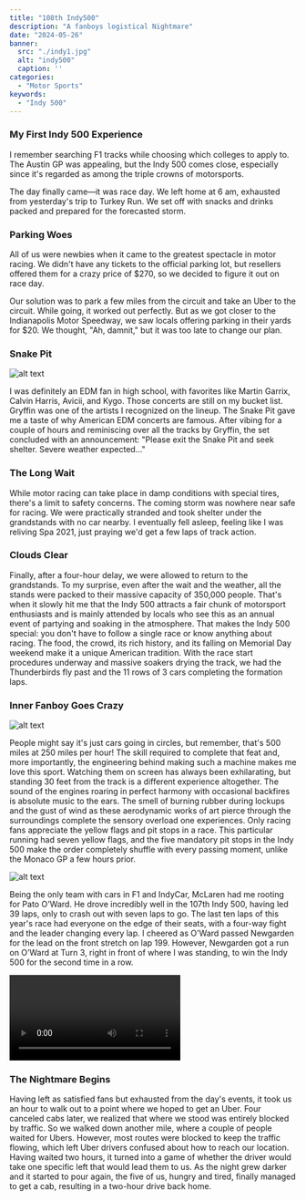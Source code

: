 ```yaml
---
title: "108th Indy500"
description: "A fanboys logistical Nightmare"
date: "2024-05-26"
banner:
  src: "./indy1.jpg"
  alt: "indy500"
  caption: ''
categories:
  - "Motor Sports"
keywords:
  - "Indy 500"
---
```


### My First Indy 500 Experience

I remember searching F1 tracks while choosing which colleges to apply to. The Austin GP was appealing, but the Indy 500 comes close, especially since it's regarded as among the triple crowns of motorsports.

The day finally came—it was race day. We left home at 6 am, exhausted from yesterday's trip to Turkey Run. We set off with snacks and drinks packed and prepared for the forecasted storm.

### Parking Woes

All of us were newbies when it came to the greatest spectacle in motor racing. We didn't have any tickets to the official parking lot, but resellers offered them for a crazy price of $270, so we decided to figure it out on race day.

Our solution was to park a few miles from the circuit and take an Uber to the circuit. While going, it worked out perfectly. But as we got closer to the Indianapolis Motor Speedway, we saw locals offering parking in their yards for $20. We thought, "Ah, damnit," but it was too late to change our plan.

### Snake Pit

![alt text](indy2.jpg)

I was definitely an EDM fan in high school, with favorites like Martin Garrix, Calvin Harris, Avicii, and Kygo. Those concerts are still on my bucket list. Gryffin was one of the artists I recognized on the lineup. The Snake Pit gave me a taste of why American EDM concerts are famous. After vibing for a couple of hours and reminiscing over all the tracks by Gryffin, the set concluded with an announcement: "Please exit the Snake Pit and seek shelter. Severe weather expected..."

### The Long Wait

While motor racing can take place in damp conditions with special tires, there's a limit to safety concerns. The coming storm was nowhere near safe for racing. We were practically stranded and took shelter under the grandstands with no car nearby. I eventually fell asleep, feeling like I was reliving Spa 2021, just praying we'd get a few laps of track action.

### Clouds Clear

Finally, after a four-hour delay, we were allowed to return to the grandstands. To my surprise, even after the wait and the weather, all the stands were packed to their massive capacity of 350,000 people. That's when it slowly hit me that the Indy 500 attracts a fair chunk of motorsport enthusiasts and is mainly attended by locals who see this as an annual event of partying and soaking in the atmosphere. That makes the Indy 500 special: you don't have to follow a single race or know anything about racing. The food, the crowd, its rich history, and its falling on Memorial Day weekend make it a unique American tradition. With the race start procedures underway and massive soakers drying the track, we had the Thunderbirds fly past and the 11 rows of 3 cars completing the formation laps.

### Inner Fanboy Goes Crazy

![alt text](indy3.jpg)

People might say it's just cars going in circles, but remember, that's 500 miles at 250 miles per hour! The skill required to complete that feat and, more importantly, the engineering behind making such a machine makes me love this sport. Watching them on screen has always been exhilarating, but standing 30 feet from the track is a different experience altogether. The sound of the engines roaring in perfect harmony with occasional backfires is absolute music to the ears. The smell of burning rubber during lockups and the gust of wind as these aerodynamic works of art pierce through the surroundings complete the sensory overload one experiences. Only racing fans appreciate the yellow flags and pit stops in a race. This particular running had seven yellow flags, and the five mandatory pit stops in the Indy 500 make the order completely shuffle with every passing moment, unlike the Monaco GP a few hours prior.

![alt text](indy4.jpg)

Being the only team with cars in F1 and IndyCar, McLaren had me rooting for Pato O'Ward. He drove incredibly well in the 107th Indy 500, having led 39 laps, only to crash out with seven laps to go. The last ten laps of this year's race had everyone on the edge of their seats, with a four-way fight and the leader changing every lap. I cheered as O'Ward passed Newgarden for the lead on the front stretch on lap 199. However, Newgarden got a run on O’Ward at Turn 3, right in front of where I was standing, to win the Indy 500 for the second time in a row.

<video controls src="indy5.mp4" title="Title"></video>

### The Nightmare Begins

Having left as satisfied fans but exhausted from the day's events, it took us an hour to walk out to a point where we hoped to get an Uber. Four canceled cabs later, we realized that where we stood was entirely blocked by traffic. So we walked down another mile, where a couple of people waited for Ubers. However, most routes were blocked to keep the traffic flowing, which left Uber drivers confused about how to reach our location. Having waited two hours, it turned into a game of whether the driver would take one specific left that would lead them to us. As the night grew darker and it started to pour again, the five of us, hungry and tired, finally managed to get a cab, resulting in a two-hour drive back home.
